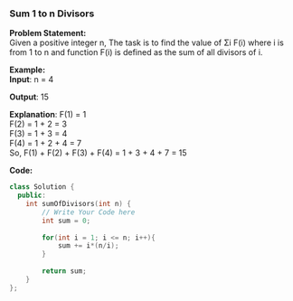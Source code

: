 ### Sum 1 to n Divisors

**Problem Statement:** <br/>
Given a positive integer n, The task is to find the value of Σi F(i) where i is from 1 to n and function F(i) is defined as the sum of all divisors of i.

**Example:** <br/>
**Input**: n = 4

**Output**: 15

**Explanation**:
F(1) = 1 <br>
F(2) = 1 + 2 = 3 <br>
F(3) = 1 + 3 = 4 <br>
F(4) = 1 + 2 + 4 = 7 <br>
So, F(1) + F(2) + F(3) + F(4) = 1 + 3 + 4 + 7 = 15

**Code:** 
```cpp
class Solution {
  public:
    int sumOfDivisors(int n) {
        // Write Your Code here
        int sum = 0;
        
        for(int i = 1; i <= n; i++){
            sum += i*(n/i);
        }
        
        return sum;
    }
};
```